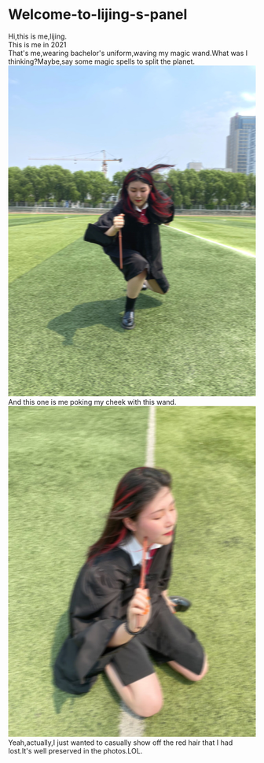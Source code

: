 # Welcome-to-lijing-s-panel  
Hi,this is me,lijing.  
This is me in 2021  
That's me,wearing bachelor's uniform,waving my magic wand.What was I thinking?Maybe,say some magic spells to split the planet.
![lijing image 1](https://github.com/savannna/Welcome-to-lijing-s-panel/blob/main/pic1.png)  
And this one is me poking my cheek with this wand.
![lijing image 2](https://github.com/savannna/Welcome-to-lijing-s-panel/blob/main/pic2.png)  
Yeah,actually,I just wanted to casually show off the red hair that I had lost.It's well preserved in the photos.LOL.

